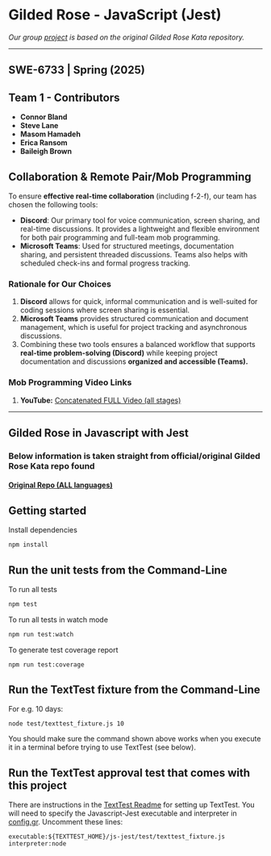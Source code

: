 # Gilded Rose - JavaScript (Jest)

*Our group [project](https://github.com/masomh-personal/gilded-rose-refactor) is based on the original Gilded Rose Kata repository.*

---
## SWE-6733 | Spring (2025)
## Team 1 - Contributors

- **Connor Bland**
- **Steve Lane**
- **Masom Hamadeh**
- **Erica Ransom**
- **Baileigh Brown**

## Collaboration & Remote Pair/Mob Programming

To ensure **effective real-time collaboration** (including f-2-f), our team has chosen the following tools:

- **Discord**: Our primary tool for voice communication, screen sharing, and real-time discussions. It provides a lightweight and flexible environment for both pair programming and full-team mob programming.
- **Microsoft Teams**: Used for structured meetings, documentation sharing, and persistent threaded discussions. Teams also helps with scheduled check-ins and formal progress tracking.

### **Rationale for Our Choices**
1. **Discord** allows for quick, informal communication and is well-suited for coding sessions where screen sharing is essential.
2. **Microsoft Teams** provides structured communication and document management, which is useful for project tracking and asynchronous discussions.
3. Combining these two tools ensures a balanced workflow that supports **real-time problem-solving (Discord)** while keeping project documentation and discussions **organized and accessible (Teams).**

### **Mob Programming Video Links**
1. **YouTube:** [Concatenated FULL Video (all stages)](https://www.youtube.com/watch?v=3HydsHvKVMc)
---
## Gilded Rose in Javascript with Jest
### Below information is taken straight from official/original Gilded Rose Kata repo found
#### [Original Repo (ALL languages)](https://github.com/emilybache/GildedRose-Refactoring-Kata)

## Getting started

Install dependencies

```sh
npm install
```

## Run the unit tests from the Command-Line

To run all tests

```sh
npm test
```

To run all tests in watch mode

```sh
npm run test:watch
```

To generate test coverage report

```sh
npm run test:coverage
```

## Run the TextTest fixture from the Command-Line

For e.g. 10 days:

```
node test/texttest_fixture.js 10
```

You should make sure the command shown above works when you execute it in a terminal before trying to use TextTest (see below).


## Run the TextTest approval test that comes with this project

There are instructions in the [TextTest Readme](../texttests/README.md) for setting up TextTest. You will need to specify the Javascript-Jest executable and interpreter in [config.gr](../texttests/config.gr). Uncomment these lines:

    executable:${TEXTTEST_HOME}/js-jest/test/texttest_fixture.js
    interpreter:node
